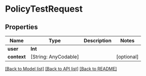 # PolicyTestRequest

## Properties
Name | Type | Description | Notes
------------ | ------------- | ------------- | -------------
**user** | **Int** |  | 
**context** | [String: AnyCodable] |  | [optional] 

[[Back to Model list]](../README.md#documentation-for-models) [[Back to API list]](../README.md#documentation-for-api-endpoints) [[Back to README]](../README.md)


